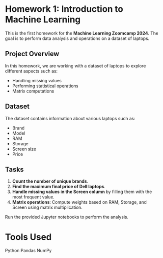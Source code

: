 # Homework 1: Introduction to Machine Learning

This is the first homework for the **Machine Learning Zoomcamp 2024**. The goal is to perform data analysis and operations on a dataset of laptops.

## Project Overview
In this homework, we are working with a dataset of laptops to explore different aspects such as:
- Handling missing values
- Performing statistical operations
- Matrix computations

## Dataset
The dataset contains information about various laptops such as:
- Brand
- Model
- RAM
- Storage
- Screen size
- Price

## Tasks
1. **Count the number of unique brands**.
2. **Find the maximum final price of Dell laptops**.
3. **Handle missing values in the Screen column** by filling them with the most frequent value.
4. **Matrix operations**: Compute weights based on RAM, Storage, and Screen using matrix multiplication.


Run the provided Jupyter notebooks to perform the analysis.


# Tools Used
Python
Pandas
NumPy

